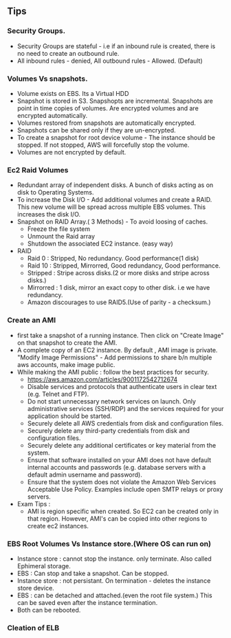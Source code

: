 ## Tips

### Security Groups.
+ Security Groups are stateful - i.e if an inbound rule is created, there is no need to create an outbound rule.
+ All inbound rules - denied, All outbound rules - Allowed. (Default)

### Volumes Vs snapshots.
+ Volume exists on EBS. Its a Virtual HDD
+ Snapshot is stored in S3. Snapshopts are incremental. Snapshots are point in time copies of volumes. Are encrypted volumes and are encrypted automatically. 
+ Volumes restored from snapshots are automatically encrypted.
+ Snapshots can be shared only if they are un-encrypted.
+ To create a snapshot for root device volume - The instance should be stopped. If not stopped, AWS will forcefully stop the volume.
+ Volumes are not encrypted by default.

### Ec2 Raid Volumes
+ Redundant array of independent disks. A bunch of disks acting as on disk to Operating Systems.
+ To increase the Disk I/O - Add additional volumes and create a RAID. This new volume will be spread across multiple EBS volumes. This increases the disk I/O.
+ Snapshot on RAID Array.( 3 Methods) - To avoid loosing of caches.
  + Freeze the file system
  + Unmount the Raid array
  + Shutdown the associated EC2 instance. (easy way)
+ RAID
  + Raid 0 : Stripped, No redundancy. Good performance(1 disk)
  + Raid 10 : Stripped, Mirrorred, Good redundancy, Good performance.
  + Stripped : Stripe across disks.(2 or more disks and stripe across disks.)
  + Mirrorred : 1 disk, mirror an exact copy to other disk. i.e we have redundancy.
  + Amazon discourages to use RAID5.(Use of parity - a checksum.)
 
### Create an AMI
+ first take a snapshot of a running instance. Then click on "Create Image" on that snapshot to create the AMI.
+ A complete copy of an EC2 instance. By default , AMI image is private. "Modify Image Permissions" - Add permissions to share b/n multiple aws accounts, make image public.
+ While making the AMI public : follow the best practices for security.
  + https://aws.amazon.com/articles/9001172542712674
  + Disable services and protocols that authenticate users in clear text (e.g. Telnet and FTP).
  + Do not start unnecessary network services on launch. Only administrative services (SSH/RDP) and the services required for your application should be started.
  + Securely delete all AWS credentials from disk and configuration files.
  + Securely delete any third-party credentials from disk and configuration files.
  + Securely delete any additional certificates or key material from the system.
  + Ensure that software installed on your AMI does not have default internal accounts and passwords (e.g. database servers with a default admin username and password).
  + Ensure that the system does not violate the Amazon Web Services Acceptable Use Policy. Examples include open SMTP relays or proxy servers.
+ Exam Tips :
  + AMI is region specific when created. So EC2 can be created only in that region. However, AMI's can be copied into other regions to create ec2 instances.
  
### EBS Root Volumes Vs Instance store.(Where OS can run on)
+ Instance store : cannot stop the instance. only terminate. Also called Ephimeral storage.
+ EBS : Can stop and take a snapshot. Can be stopped. 
+ Instance store : not persistant. On termination - deletes the instance store device.
+ EBS : can be detached and attached.(even the root file system.) This can be saved even after the instance termination.
+ Both can be rebooted.

### Cleation of ELB
